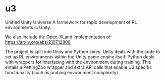 # u3
Unified Unity Universe
A farmework for rapid development of RL environments in Unity.

We also include the Open-XLand implementation of: https://arxiv.org/abs/2107.12808

The project is split into Unity and Python sides. Unity deals with the code to set up RL environments within the Unity game engine itself. Python deals with wrappers for interfacing with the environment during training. This entails a PettingZoo wrapper and extra API calls that enable U3 specific functionality (such as probing environment complexity).
